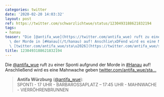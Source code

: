 ```yaml
---
categories: twitter
date: '2020-02-20 14:03:32'
layout: post
ref: https://twitter.com/schwarzlichtwue/status/1230493188621832194
tags:
- hanau
teaser: "Die [@antifa_wue](https://twitter.com/antifa_wue) ruft zu einer Sponti aufgrund\
  \ der Morde in [#Hanau](/t/hanau) auf! Anschlie\xDFend wird es eine Mahnwache geben\
  \ [twitter.com/antifa_wue/sta\u2026](https://twitter.com/antifa_wue/status/1230492574970007552)"
title: 1230493188621832194
---
```

Die [@antifa_wue](https://twitter.com/antifa_wue) ruft zu einer Sponti aufgrund der Morde in [#Hanau](/t/hanau) auf! Anschließend wird es eine Mahnwache geben [twitter.com/antifa_wue/sta…](https://twitter.com/antifa_wue/status/1230492574970007552)
> <b>Antifa Würzburg</b> ([@antifa_wue](https://twitter.com/antifa_wue)):  
>SPONTI  - 17 UHR  - BARBAROSSAPLATZ    –   17:45 UHR  - MAHNWACHE - VIERRÖHRENBRUNNEN  

